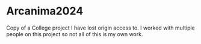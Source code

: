 # Arcanima2024
Copy of a College project I have lost origin access to. I worked with multiple people on this project so not all of this is my own work. 
